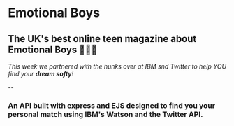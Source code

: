 # Emotional Boys

## The UK's best online teen magazine about Emotional Boys 🙍‍♂️💕

_This week we partnered with the hunks over at IBM snd Twitter to help YOU find your **dream softy**!_

--

### An API built with express and EJS designed to find you your personal match using IBM's Watson and the Twitter API.

